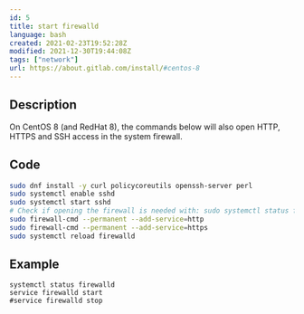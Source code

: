 ```yaml
---
id: 5
title: start firewalld
language: bash
created: 2021-02-23T19:52:28Z
modified: 2021-12-30T19:44:08Z
tags: ["network"]
url: https://about.gitlab.com/install/#centos-8
---
```


## Description

On CentOS 8 (and RedHat 8), the commands below will also open HTTP, HTTPS and SSH access in the system firewall.

## Code

```bash
sudo dnf install -y curl policycoreutils openssh-server perl
sudo systemctl enable sshd
sudo systemctl start sshd
# Check if opening the firewall is needed with: sudo systemctl status firewalld
sudo firewall-cmd --permanent --add-service=http
sudo firewall-cmd --permanent --add-service=https
sudo systemctl reload firewalld
```

## Example

```
systemctl status firewalld
service firewalld start
#service firewalld stop
```

<!-- end -->

